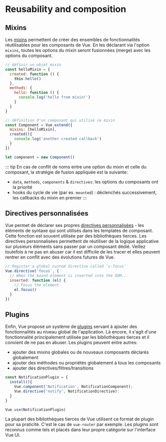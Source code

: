 # Reusability and composition

## Mixins

Les [mixins](https://fr.vuejs.org/v2/guide/mixins.html) permettent de créer des ensembles de fonctionnalités réutilisables pour les composants de Vue. En les déclarant via l'option `mixins`, toutes les options du mixin seront fusionnées (merge) avec les options du composant.

```js
// définir un objet mixin
const helloMixin = {
  created: function () {
    this.hello()
  },
  methods: {
    hello: function () {
      console.log('hello from mixin!')
    }
  }
}

// définition d'un composant qui utilise ce mixin
const Component = Vue.extend({
  mixins: [helloMixin],
  created(){
    console.log('another created callback')
  }
})

let component = new Component()
```

::: tip
En cas de conflit de noms entre une option du mixin et celle du composant, la stratégie de fusion appliquée est la suivante:
- `data`, `methods`, `components` & `directives`: les options du composants ont la priorité
- hooks du cycle de vie (par ex. `mounted`) : déclenchés successivement, les callbacks du mixin en premier
:::

## Directives personnalisées

Vue permet de déclarer ses propres [directives personnalisées](https://fr.vuejs.org/v2/guide/custom-directive.html) - les éléments de syntaxe qui sont utilisés dans les templates de composant. Cette fonction est souvent utilisée par des bibliothèques tierces. Les directives personnalisées permettent de réutiliser de la logique applicative sur plusieurs éléments sans passer par un composant dédié. Veillez toutefois à ne pas en abuser car il est difficile de les tracer et elles peuvent rentrer en conflit avec des évolutions futures de Vue.

```js
// Register a global custom directive called 'v-focus'
Vue.directive('focus', {
  // When the bound element is inserted into the DOM...
  inserted: function (el) {
    // Focus the element
    el.focus()
  }
})
```

## Plugins

Enfin, Vue propose un système de [plugins](https://fr.vuejs.org/v2/guide/plugins.html) servant à ajouter des fonctionnalités au niveau global de l'application. Là encore, il s'agit d'une fonctionnalité principalement utilisée par les bibliothèques tierces et il convient de ne pas en abuser. Les plugins peuvent entre autres:
- ajouter des mixins globales ou de nouveaux composants déclarés globalement
- ajouter des méthodes ou propriétés globalement à tous les composants
- ajouter des directives/filtres/transitions

```js
const NotificationPlugin = {
  install(){
    Vue.component('Notification', NotificationComponent);
    Vue.directive('notify', NotificationDirective):
  }
}

Vue.use(NotificationPlugin)
```

La plupart des bibliothèques tierces de Vue utilisent ce format de plugin pour sa praticité. C'est le cas de `vue-router` par exemple. Les plugins sont reconnus comme tels et placés dans leur propre catégorie sur l'interface Vue UI.